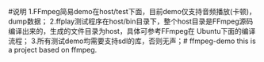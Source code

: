 #说明
1.FFmpeg简易demo在host/test下面，目前demo仅支持音频播放(卡顿)，dump数据；
2.ffplay测试程序在host/bin目录下，整个host目录是FFmpeg源码编译出来的，生成的文件目录为host，具体可参考FFmpeg在
Ubuntu下面的编译流程；
3.所有测试demo均需要支持sdl的库，否则无声；# ffmpeg-demo
this is a project based on ffmpeg.




